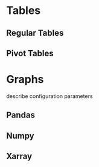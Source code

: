 
# Tables
## Regular Tables
## Pivot Tables
# Graphs
describe configuration parameters
## Pandas
## Numpy
## Xarray

<!--stackedit_data:
eyJoaXN0b3J5IjpbMTM0NjE5NzMzOCwtNjgwOTA1MDg1XX0=
-->